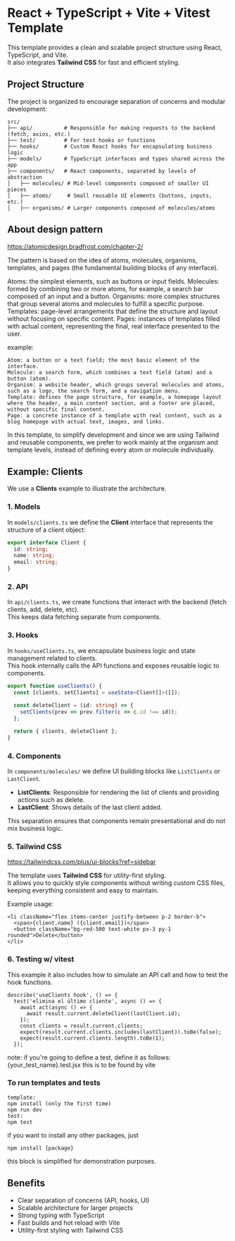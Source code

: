 # React + TypeScript + Vite + Vitest Template

This template provides a clean and scalable project structure using React, TypeScript, and Vite.  
It also integrates **Tailwind CSS** for fast and efficient styling.

## Project Structure

The project is organized to encourage separation of concerns and modular development:

```
src/
├── api/          # Responsible for making requests to the backend (fetch, axios, etc.)
├── test/         # For test hooks or functions
├── hooks/        # Custom React hooks for encapsulating business logic
├── models/       # TypeScript interfaces and types shared across the app
├── components/   # React components, separated by levels of abstraction
│   ├── molecules/ # Mid-level components composed of smaller UI pieces
│   ├── atoms/     # Small reusable UI elements (buttons, inputs, etc.)
│   ├── organisms/ # Larger components composed of molecules/atoms
```

## About design pattern
https://atomicdesign.bradfrost.com/chapter-2/

The pattern is based on the idea of atoms, molecules, organisms, templates, and pages (the fundamental building blocks of any interface).

Atoms: the simplest elements, such as buttons or input fields.
Molecules: formed by combining two or more atoms, for example, a search bar composed of an input and a button.
Organisms: more complex structures that group several atoms and molecules to fulfill a specific purpose.
Templates: page-level arrangements that define the structure and layout without focusing on specific content.
Pages: instances of templates filled with actual content, representing the final, real interface presented to the user.

example:
```
Atom: a button or a text field; the most basic element of the interface.
Molecule: a search form, which combines a text field (atom) and a button (atom).
Organism: a website header, which groups several molecules and atoms, such as a logo, the search form, and a navigation menu.
Template: defines the page structure, for example, a homepage layout where the header, a main content section, and a footer are placed, without specific final content.
Page: a concrete instance of a template with real content, such as a blog homepage with actual text, images, and links.
```
In this template, to simplify development and since we are using Tailwind and reusable components, we prefer to work mainly at the organism and template levels, instead of defining every atom or molecule individually.

## Example: Clients

We use a **Clients** example to illustrate the architecture.

### 1. Models

In `models/clients.ts` we define the **Client** interface that represents the structure of a client object:

```ts
export interface Client {
  id: string;
  name: string;
  email: string;
}
```

### 2. API

In `api/clients.ts`, we create functions that interact with the backend (fetch clients, add, delete, etc).  
This keeps data fetching separate from components.

### 3. Hooks

In `hooks/useClients.ts`, we encapsulate business logic and state management related to clients.  
This hook internally calls the API functions and exposes reusable logic to components.

```ts
export function useClients() {
  const [clients, setClients] = useState<Client[]>([]);
  
  const deleteClient = (id: string) => {
    setClients(prev => prev.filter(c => c.id !== id));
  };

  return { clients, deleteClient };
}
```

### 4. Components

In `components/molecules/` we define UI building blocks like `ListClients` or `LastClient`.

- **ListClients**: Responsible for rendering the list of clients and providing actions such as delete.  
- **LastClient**: Shows details of the last client added.

This separation ensures that components remain presentational and do not mix business logic.

### 5. Tailwind CSS
https://tailwindcss.com/plus/ui-blocks?ref=sidebar

The template uses **Tailwind CSS** for utility-first styling.  
It allows you to quickly style components without writing custom CSS files, keeping everything consistent and easy to maintain.

Example usage:

```tsx
<li className="flex items-center justify-between p-2 border-b">
  <span>{client.name} ({client.email})</span>
  <button className="bg-red-500 text-white px-3 py-1 rounded">Delete</button>
</li>
```
### 6. Testing w/ vitest
This example it also includes how to simulate an API call and how to test the hook functions.
```
describe('useClients hook', () => {
  test('elimina el último cliente', async () => {
    await act(async () => {
      await result.current.deleteClient(lastClient.id);
    });
    const clients = result.current.clients;
    expect(result.current.clients.includes(lastClient)).toBe(false);
    expect(result.current.clients.length).toBe(1);
  });

```
note: if you're going to define a test, define it as follows:
{your_test_name}.test.jsx
this is to be found by vite

### To run templates and tests

```
template:
npm install (only the first time)
npm run dev
test:
npm test
```
if you want to install any other packages, just
```
npm install {package}
```
this block is simplified for demonstration purposes.

## Benefits

- Clear separation of concerns (API, hooks, UI)
- Scalable architecture for larger projects
- Strong typing with TypeScript
- Fast builds and hot reload with Vite
- Utility-first styling with Tailwind CSS
 




